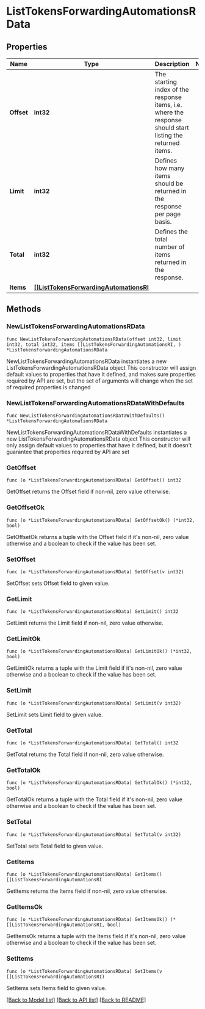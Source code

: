 # ListTokensForwardingAutomationsRData

## Properties

Name | Type | Description | Notes
------------ | ------------- | ------------- | -------------
**Offset** | **int32** | The starting index of the response items, i.e. where the response should start listing the returned items. | 
**Limit** | **int32** | Defines how many items should be returned in the response per page basis. | 
**Total** | **int32** | Defines the total number of items returned in the response. | 
**Items** | [**[]ListTokensForwardingAutomationsRI**](ListTokensForwardingAutomationsRI.md) |  | 

## Methods

### NewListTokensForwardingAutomationsRData

`func NewListTokensForwardingAutomationsRData(offset int32, limit int32, total int32, items []ListTokensForwardingAutomationsRI, ) *ListTokensForwardingAutomationsRData`

NewListTokensForwardingAutomationsRData instantiates a new ListTokensForwardingAutomationsRData object
This constructor will assign default values to properties that have it defined,
and makes sure properties required by API are set, but the set of arguments
will change when the set of required properties is changed

### NewListTokensForwardingAutomationsRDataWithDefaults

`func NewListTokensForwardingAutomationsRDataWithDefaults() *ListTokensForwardingAutomationsRData`

NewListTokensForwardingAutomationsRDataWithDefaults instantiates a new ListTokensForwardingAutomationsRData object
This constructor will only assign default values to properties that have it defined,
but it doesn't guarantee that properties required by API are set

### GetOffset

`func (o *ListTokensForwardingAutomationsRData) GetOffset() int32`

GetOffset returns the Offset field if non-nil, zero value otherwise.

### GetOffsetOk

`func (o *ListTokensForwardingAutomationsRData) GetOffsetOk() (*int32, bool)`

GetOffsetOk returns a tuple with the Offset field if it's non-nil, zero value otherwise
and a boolean to check if the value has been set.

### SetOffset

`func (o *ListTokensForwardingAutomationsRData) SetOffset(v int32)`

SetOffset sets Offset field to given value.


### GetLimit

`func (o *ListTokensForwardingAutomationsRData) GetLimit() int32`

GetLimit returns the Limit field if non-nil, zero value otherwise.

### GetLimitOk

`func (o *ListTokensForwardingAutomationsRData) GetLimitOk() (*int32, bool)`

GetLimitOk returns a tuple with the Limit field if it's non-nil, zero value otherwise
and a boolean to check if the value has been set.

### SetLimit

`func (o *ListTokensForwardingAutomationsRData) SetLimit(v int32)`

SetLimit sets Limit field to given value.


### GetTotal

`func (o *ListTokensForwardingAutomationsRData) GetTotal() int32`

GetTotal returns the Total field if non-nil, zero value otherwise.

### GetTotalOk

`func (o *ListTokensForwardingAutomationsRData) GetTotalOk() (*int32, bool)`

GetTotalOk returns a tuple with the Total field if it's non-nil, zero value otherwise
and a boolean to check if the value has been set.

### SetTotal

`func (o *ListTokensForwardingAutomationsRData) SetTotal(v int32)`

SetTotal sets Total field to given value.


### GetItems

`func (o *ListTokensForwardingAutomationsRData) GetItems() []ListTokensForwardingAutomationsRI`

GetItems returns the Items field if non-nil, zero value otherwise.

### GetItemsOk

`func (o *ListTokensForwardingAutomationsRData) GetItemsOk() (*[]ListTokensForwardingAutomationsRI, bool)`

GetItemsOk returns a tuple with the Items field if it's non-nil, zero value otherwise
and a boolean to check if the value has been set.

### SetItems

`func (o *ListTokensForwardingAutomationsRData) SetItems(v []ListTokensForwardingAutomationsRI)`

SetItems sets Items field to given value.



[[Back to Model list]](../README.md#documentation-for-models) [[Back to API list]](../README.md#documentation-for-api-endpoints) [[Back to README]](../README.md)


